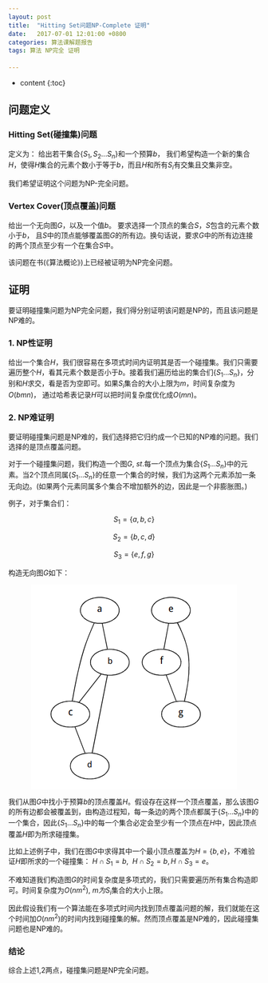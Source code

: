 ```yaml
---
layout: post
title:  "Hitting Set问题NP-Complete 证明"
date:   2017-07-01 12:01:00 +0800
categories: 算法课解题报告
tags: 算法 NP完全 证明

---
```


* content
{:toc}

## 问题定义

### Hitting Set(碰撞集)问题
定义为： 给出若干集合{$S_1,S_2...S_n$}和一个预算$b$， 我们希望构造一个新的集合$H$，使得$H$集合的元素个数小于等于$b$，而且$H$和所有$S_i$有交集且交集非空。

我们希望证明这个问题为NP-完全问题。

### Vertex Cover(顶点覆盖)问题

给出一个无向图$G$，以及一个值$b$。 要求选择一个顶点的集合$S$，$S$包含的元素个数小于$b$， 且$S$中的顶点能够覆盖图$G$的所有边。换句话说，要求$G$中的所有边连接的两个顶点至少有一个在集合$S$中。

该问题在书(《算法概论》)上已经被证明为NP完全问题。

## 证明

要证明碰撞集问题为NP完全问题，我们得分别证明该问题是NP的，而且该问题是NP难的。

### 1. NP性证明

给出一个集合$H$，我们很容易在多项式时间内证明其是否一个碰撞集。我们只需要遍历整个$H$，看其元素个数是否小于$b$。接着我们遍历给出的集合们{$S_1...S_n$}，分别和$H$求交，看是否为空即可。如果$S_i$集合的大小上限为$m$，时间复杂度为$O(bmn)$， 通过哈希表记录$H$可以把时间复杂度优化成$O(mn)$。

### 2. NP难证明

要证明碰撞集问题是NP难的，我们选择把它归约成一个已知的NP难的问题。我们选择的是顶点覆盖问题。

对于一个碰撞集问题，我们构造一个图$G,~st.$每一个顶点为集合{$S_1...S_n$}中的元素。当2个顶点同属{$S_1...S_n$}的任意一个集合的时候，我们为这两个元素添加一条无向边。(如果两个元素同属多个集合不增加额外的边，因此是一个非膨胀图。)

例子，对于集合们：

$$
S_1=\{a,b,c\}
$$

$$
S_2=\{b,c,d\}
$$

$$
S_3=\{e,f,g\}
$$

构造无向图$G$如下：

<img src="/images/graph.png" style="text-align: center;clear: both;display: block;margin: auto;">

我们从图$G$中找小于预算$b$的顶点覆盖$H$。假设存在这样一个顶点覆盖，那么该图$G$的所有边都会被覆盖到，由构造过程知，每一条边的两个顶点都属于{$S_1...S_n$}中的一个集合，因此{$S_1...S_n$}中的每一个集合必定会至少有一个顶点在$H$中，因此顶点覆盖$H$即为所求碰撞集。

比如上述例子中，我们在图$G$中求得其中一个最小顶点覆盖为$H=\{b,e\}$，不难验证$H$即所求的一个碰撞集： $H \cap S_1 = {b}, ~~H \cap S_2 = {b}, H \cap S_3 = {e}$。

不难知道我们构造图$G$的时间复杂度是多项式的，我们只需要遍历所有集合构造即可。时间复杂度为$O(nm^2)$, $m为S_i$集合的大小上限。

因此假设我们有一个算法能在多项式时间内找到顶点覆盖问题的解，我们就能在这个时间加$O(nm^2)$的时间内找到碰撞集的解。然而顶点覆盖是NP难的，因此碰撞集问题也是NP难的。

### 结论

综合上述1,2两点，碰撞集问题是NP完全问题。


